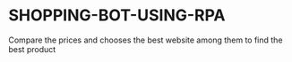 # SHOPPING-BOT-USING-RPA
Compare the prices and chooses the best website among them to find the best product
